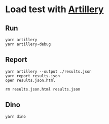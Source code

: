# Load test with [Artillery](https://www.artillery.io)

## Run

```
yarn artillery
yarn artillery-debug
```

## Report

```
yarn artillery --output ./results.json
yarn report results.json
open results.json.html
```

```
rm results.json.html results.json
```

## Dino

```
yarn dino
```
